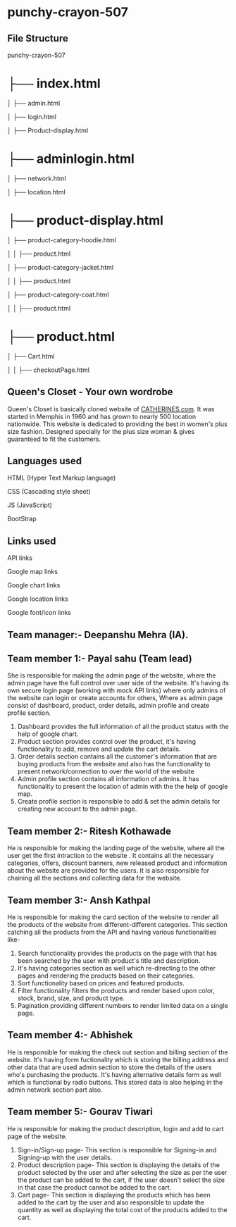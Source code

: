 # punchy-crayon-507

## File Structure
punchy-crayon-507

├── index.html
===

│   ├── admin.html 

│   ├── login.html

│   ├── Product-display.html



├── adminlogin.html
===

│   ├── network.html

│   ├── location.html



├── product-display.html
===

│   ├── product-category-hoodie.html

│   │   ├── product.html

│   ├── product-category-jacket.html  

│   │   ├── product.html

│   ├── product-category-coat.html  

│   │   ├── product.html



├── product.html
===

│   ├── Cart.html 

│   │   ├── checkoutPage.html



## Queen's Closet - Your own wordrobe
Queen's Closet is basically cloned website of [CATHERINES.com](https://www.catherines.com/). It was started in Memphis in 1960 and has grown to nearly 500 location nationwide. This website is dedicated to providing the best in women's plus size fashion. Designed specially for the plus size woman & gives guaranteed to fit the customers. 



## Languages used
HTML (Hyper Text Markup language)

CSS (Cascading style sheet)

JS (JavaScript)

BootStrap


## Links used
API links

Google map links

Google chart links

Google location links

Google font/icon links


## Team manager:- Deepanshu Mehra (IA).


## Team member 1:- Payal sahu (Team lead)
She is responsible for making the admin page of the website, where the admin page have the full control over user side of the website. It's having its own secure login page (working with mock API links) where only admins of the website can login or create accounts for others, Where as admin page consist of dashboard, product, order details, admin profile and create profile section. 
1. Dashboard provides the full information of all the product status with the help of google chart.
2. Product section provides control over the product, it's having functionality to add, remove and update the cart details.
3. Order details section contains all the customer's information that are buying products from the website and also has the functionality to present network/connection to over the world of the website
4. Admin profile section contains all information of admins. It has functionality to present the location of admin with the the help of google map.
5. Create profile section is responsible to add & set the admin details for creating new account to the admin page.



## Team member 2:- Ritesh Kothawade
He is responsible for making the landing page of the website, where all the user get the first intraction to the website . It contains all the necessary categories, offers, discount banners, new released product and information about the website are provided for the users. It is also responsible for chaining all the sections and collecting data for the website.


## Team member 3:- Ansh Kathpal
He is responsible for making the card section of the website to render all the products of the website from different-different categories. This section catching all the products from the API and having various functionalities like-
1. Search functionality provides the products on the page with that has been searched by the user with product's title and description.
2. It's having categories section as well which re-directing to the other pages and rendering the products based on their categories.
3. Sort functionality based on prices and featured products.
4. Filter functionality filters the products and render based upon color, stock, brand, size, and product type.
5. Pagination providing different numbers to render limited data on a single page.


## Team member 4:- Abhishek
He is responsible for making the check out section and billing section of the website. It's having form fuctionality which is storing the billing address and other data that are used admin section to store the details of the users who's purchasing the products. It's having alternative details form as well which is functional by radio buttons.
This stored data is also helping in the admin network section part also.



## Team member 5:- Gourav Tiwari
He is responsible for making the product description, login and add to cart page of the website. 
1. Sign-in/Sign-up page- This section is responsible for Signing-in and Signing-up with the user details.
2. Product description page- This section is displaying the details of the product selected by the user and after selecting the size as per the user the product can be added to the cart, if the user doesn't select the size in that case the product cannot be added to the cart.
3. Cart page- This section is displaying the products which has been added to the cart by the user and also responsible to update the quantity as well as displaying the total cost of the products added to the cart. 



